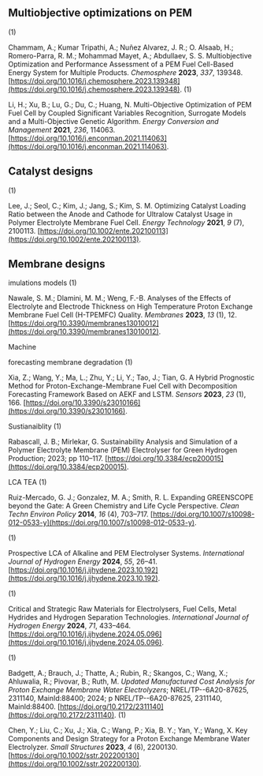 ## Multiobjective optimizations on PEM 
(1)

Chammam, A.; Kumar Tripathi, A.; Nuñez Alvarez, J. R.; O. Alsaab, H.; Romero-Parra, R. M.; Mohammad Mayet, A.; Abdullaev, S. S. Multiobjective Optimization and Performance Assessment of a PEM Fuel Cell-Based Energy System for Multiple Products. _Chemosphere_ **2023**, _337_, 139348. [https://doi.org/10.1016/j.chemosphere.2023.139348](https://doi.org/10.1016/j.chemosphere.2023.139348).
(1)

Li, H.; Xu, B.; Lu, G.; Du, C.; Huang, N. Multi-Objective Optimization of PEM Fuel Cell by Coupled Significant Variables Recognition, Surrogate Models and a Multi-Objective Genetic Algorithm. _Energy Conversion and Management_ **2021**, _236_, 114063. [https://doi.org/10.1016/j.enconman.2021.114063](https://doi.org/10.1016/j.enconman.2021.114063).
## Catalyst designs
(1)

Lee, J.; Seol, C.; Kim, J.; Jang, S.; Kim, S. M. Optimizing Catalyst Loading Ratio between the Anode and Cathode for Ultralow Catalyst Usage in Polymer Electrolyte Membrane Fuel Cell. _Energy Technology_ **2021**, _9_ (7), 2100113. [https://doi.org/10.1002/ente.202100113](https://doi.org/10.1002/ente.202100113).



## Membrane designs





imulations models
(1)

Nawale, S. M.; Dlamini, M. M.; Weng, F.-B. Analyses of the Effects of Electrolyte and Electrode Thickness on High Temperature Proton Exchange Membrane Fuel Cell (H-TPEMFC) Quality. _Membranes_ **2023**, _13_ (1), 12. [https://doi.org/10.3390/membranes13010012](https://doi.org/10.3390/membranes13010012).



Machine

forecasting membrane degradation
(1)

Xia, Z.; Wang, Y.; Ma, L.; Zhu, Y.; Li, Y.; Tao, J.; Tian, G. A Hybrid Prognostic Method for Proton-Exchange-Membrane Fuel Cell with Decomposition Forecasting Framework Based on AEKF and LSTM. _Sensors_ **2023**, _23_ (1), 166. [https://doi.org/10.3390/s23010166](https://doi.org/10.3390/s23010166).



Sustianaiblity
(1)

Rabascall, J. B.; Mirlekar, G. Sustainability Analysis and Simulation of a Polymer Electrolyte Membrane (PEM) Electrolyser for Green Hydrogen Production; 2023; pp 110–117. [https://doi.org/10.3384/ecp200015](https://doi.org/10.3384/ecp200015).


LCA TEA
(1)

Ruiz-Mercado, G. J.; Gonzalez, M. A.; Smith, R. L. Expanding GREENSCOPE beyond the Gate: A Green Chemistry and Life Cycle Perspective. _Clean Techn Environ Policy_ **2014**, _16_ (4), 703–717. [https://doi.org/10.1007/s10098-012-0533-y](https://doi.org/10.1007/s10098-012-0533-y).

(1)

Prospective LCA of Alkaline and PEM Electrolyser Systems. _International Journal of Hydrogen Energy_ **2024**, _55_, 26–41. [https://doi.org/10.1016/j.ijhydene.2023.10.192](https://doi.org/10.1016/j.ijhydene.2023.10.192).

(1)

Critical and Strategic Raw Materials for Electrolysers, Fuel Cells, Metal Hydrides and Hydrogen Separation Technologies. _International Journal of Hydrogen Energy_ **2024**, _71_, 433–464. [https://doi.org/10.1016/j.ijhydene.2024.05.096](https://doi.org/10.1016/j.ijhydene.2024.05.096).

(1)

Badgett, A.; Brauch, J.; Thatte, A.; Rubin, R.; Skangos, C.; Wang, X.; Ahluwalia, R.; Pivovar, B.; Ruth, M. _Updated Manufactured Cost Analysis for Proton Exchange Membrane Water Electrolyzers_; NREL/TP--6A20-87625, 2311140, MainId:88400; 2024; p NREL/TP--6A20-87625, 2311140, MainId:88400. [https://doi.org/10.2172/2311140](https://doi.org/10.2172/2311140).
(1)

Chen, Y.; Liu, C.; Xu, J.; Xia, C.; Wang, P.; Xia, B. Y.; Yan, Y.; Wang, X. Key Components and Design Strategy for a Proton Exchange Membrane Water Electrolyzer. _Small Structures_ **2023**, _4_ (6), 2200130. [https://doi.org/10.1002/sstr.202200130](https://doi.org/10.1002/sstr.202200130).